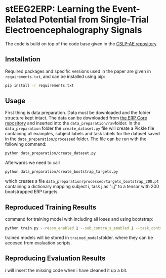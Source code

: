 # stEEG2ERP: Learning the Event-Related Potential from Single-Trial Electroencephalography Signals
The code is build on top of the code base given in the [CSLP-AE repository](https://github.com/andersxa/CSLP-AE/blob/main/readme.md).


## Installation
Required packages and specific versions used in the paper are given in `requirements.txt`, and can be installed using pip:

```bash
pip install -r requirements.txt
```
## Usage
First thing is data preparation. Data must be downloaded and the folder structure kept intact. The data can be downloaded from [the ERP Core repository](https://doi.org/10.18115/D5JW4R) and inserted into the `data_preparation/raw`folder. In the `data_preparation` folder the `create_dataset.py` file will create a Pickle file containing all examples, subject labels and task labels for the dataset saved in the `data_preparation/processed` folder. The file can be run with the following command:
```bash
python data_preparation/create_dataset.py
```
Afterwards we need to call
```bash
python data_preparation/create_bootstrap_targets.py
```
which creates a file `data_preparation/processed/targets_bootstrap_200.pt` containing a dictionary mapping subject i, task j as "i,j" to a tensor with 200 bootstrapped ERP targets.

## Reproduced Training Results
command for training model with including all loses and using bootstrap:
```bash
python train.py --recon_enabled 1 --sub_contra_s_enabled 1 --task_contra_t_enabled 1 --restored_permute_s_enabled 1 --restored_permute_t_enabled 1 --epochs 200 --bootstrap 1
```
trained models will be stored in `trained_models`folder. where they can be accesed from evaluation scripts.
## Reproducing Evaluation Results
i will insert the missing code when i have cleaned it up a bit.
